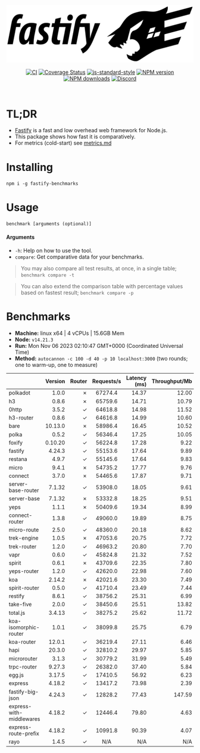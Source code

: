 <div align="center">
  <img src="https://github.com/fastify/graphics/raw/HEAD/fastify-landscape-outlined.svg" width="650" height="auto"/>
</div>

<div align="center">

[![CI](https://github.com/fastify/fastify/workflows/ci/badge.svg)](https://github.com/fastify/fastify/actions/workflows/ci.yml)
[![Coverage Status](https://coveralls.io/repos/github/fastify/fastify/badge.svg?branch=master)](https://coveralls.io/github/fastify/fastify?branch=master)
[![js-standard-style](https://img.shields.io/badge/code%20style-standard-brightgreen.svg?style=flat)](http://standardjs.com/)
[![NPM version](https://img.shields.io/npm/v/fastify.svg?style=flat)](https://www.npmjs.com/package/fastify)
[![NPM downloads](https://img.shields.io/npm/dm/fastify.svg?style=flat)](https://www.npmjs.com/package/fastify) [![Discord](https://img.shields.io/discord/725613461949906985)](https://discord.gg/fastify)

</div>
<br />

# TL;DR

* [Fastify](https://github.com/fastify/fastify) is a fast and low overhead web framework for Node.js.
* This package shows how fast it is comparatively.
* For metrics (cold-start) see [metrics.md](./METRICS.md)

# Installing

```
npm i -g fastify-benchmarks
```

# Usage

```
benchmark [arguments (optional)]
```

#### Arguments

* `-h`: Help on how to use the tool.
* `compare`: Get comparative data for your benchmarks.

> You may also compare all test results, at once, in a single table; `benchmark compare -t`

> You can also extend the comparison table with percentage values based on fastest result; `benchmark compare -p`
# Benchmarks

* __Machine:__ linux x64 | 4 vCPUs | 15.6GB Mem
* __Node:__ `v14.21.3`
* __Run:__ Mon Nov 06 2023 02:10:47 GMT+0000 (Coordinated Universal Time)
* __Method:__ `autocannon -c 100 -d 40 -p 10 localhost:3000` (two rounds; one to warm-up, one to measure)

|                          | Version | Router | Requests/s | Latency (ms) | Throughput/Mb |
| :--                      | --:     | --:    | :-:        | --:          | --:           |
| polkadot                 | 1.0.0   | ✗      | 67274.4    | 14.37        | 12.00         |
| h3                       | 0.8.6   | ✗      | 65759.6    | 14.71        | 10.79         |
| 0http                    | 3.5.2   | ✓      | 64618.8    | 14.98        | 11.52         |
| h3-router                | 0.8.6   | ✓      | 64616.8    | 14.99        | 10.60         |
| bare                     | 10.13.0 | ✗      | 58986.4    | 16.45        | 10.52         |
| polka                    | 0.5.2   | ✓      | 56346.4    | 17.25        | 10.05         |
| foxify                   | 0.10.20 | ✓      | 56224.8    | 17.28        | 9.22          |
| fastify                  | 4.24.3  | ✓      | 55153.6    | 17.64        | 9.89          |
| restana                  | 4.9.7   | ✓      | 55145.6    | 17.64        | 9.83          |
| micro                    | 9.4.1   | ✗      | 54735.2    | 17.77        | 9.76          |
| connect                  | 3.7.0   | ✗      | 54465.6    | 17.87        | 9.71          |
| server-base-router       | 7.1.32  | ✓      | 53908.0    | 18.05        | 9.61          |
| server-base              | 7.1.32  | ✗      | 53332.8    | 18.25        | 9.51          |
| yeps                     | 1.1.1   | ✗      | 50409.6    | 19.34        | 8.99          |
| connect-router           | 1.3.8   | ✓      | 49060.0    | 19.89        | 8.75          |
| micro-route              | 2.5.0   | ✓      | 48360.0    | 20.18        | 8.62          |
| trek-engine              | 1.0.5   | ✗      | 47053.6    | 20.75        | 7.72          |
| trek-router              | 1.2.0   | ✓      | 46963.2    | 20.80        | 7.70          |
| vapr                     | 0.6.0   | ✓      | 45824.8    | 21.32        | 7.52          |
| spirit                   | 0.6.1   | ✗      | 43709.6    | 22.35        | 7.80          |
| yeps-router              | 1.2.0   | ✓      | 42620.0    | 22.98        | 7.60          |
| koa                      | 2.14.2  | ✗      | 42021.6    | 23.30        | 7.49          |
| spirit-router            | 0.5.0   | ✓      | 41710.4    | 23.49        | 7.44          |
| restify                  | 8.6.1   | ✓      | 38756.2    | 25.31        | 6.99          |
| take-five                | 2.0.0   | ✓      | 38450.6    | 25.51        | 13.82         |
| total.js                 | 3.4.13  | ✓      | 38275.2    | 25.62        | 11.72         |
| koa-isomorphic-router    | 1.0.1   | ✓      | 38099.8    | 25.75        | 6.79          |
| koa-router               | 12.0.1  | ✓      | 36219.4    | 27.11        | 6.46          |
| hapi                     | 20.3.0  | ✓      | 32810.2    | 29.97        | 5.85          |
| microrouter              | 3.1.3   | ✓      | 30779.2    | 31.99        | 5.49          |
| trpc-router              | 9.27.3  | ✓      | 26382.0    | 37.40        | 5.84          |
| egg.js                   | 3.17.5  | ✓      | 17410.5    | 56.92        | 6.23          |
| express                  | 4.18.2  | ✓      | 13417.2    | 73.98        | 2.39          |
| fastify-big-json         | 4.24.3  | ✓      | 12828.2    | 77.43        | 147.59        |
| express-with-middlewares | 4.18.2  | ✓      | 12446.4    | 79.80        | 4.63          |
| express-route-prefix     | 4.18.2  | ✓      | 10991.8    | 90.39        | 4.07          |
| rayo                     | 1.4.5   | ✓      | N/A        | N/A          | N/A           |
